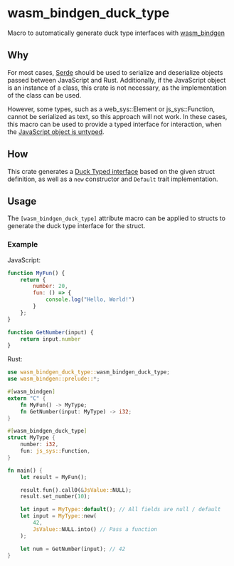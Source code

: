 # wasm_bindgen_duck_type

Macro to automatically generate duck type interfaces with [wasm_bindgen](https://crates.io/crates/wasm-bindgen)

## Why

For most cases, [Serde](https://rustwasm.github.io/wasm-bindgen/reference/arbitrary-data-with-serde.html) should be used to serialize and deserialize objects passed between JavaScript and Rust.
Additionally, if the JavaScript object is an instance of a class, this crate is not necessary, as the implementation of the class can be used.

However, some types, such as a web_sys::Element or js_sys::Function, cannot be serialized as text, so this approach will not work. In these cases, this macro can be used to provide a typed interface for interaction, when the [JavaScript object is untyped](https://rustwasm.github.io/wasm-bindgen/reference/accessing-properties-of-untyped-js-values.html).

## How

This crate generates a [Duck Typed interface](https://rustwasm.github.io/wasm-bindgen/reference/working-with-duck-typed-interfaces.html) based on the given struct definition, as well as a `new` constructor and `Default` trait implementation.

## Usage

The `[wasm_bindgen_duck_type]` attribute macro can be applied to structs to generate the duck type interface for the struct.

### Example

JavaScript:
```javascript
function MyFun() {
    return {
        number: 20,
        fun: () => {
            console.log("Hello, World!")
        }
    };
}

function GetNumber(input) {
    return input.number
}
```

Rust:
```rust
use wasm_bindgen_duck_type::wasm_bindgen_duck_type;
use wasm_bindgen::prelude::*;

#[wasm_bindgen]
extern "C" {
    fn MyFun() -> MyType;
    fn GetNumber(input: MyType) -> i32;
}

#[wasm_bindgen_duck_type]
struct MyType {
    number: i32,
    fun: js_sys::Function,
}

fn main() {
    let result = MyFun();

    result.fun().call0(&JsValue::NULL);
    result.set_number(10);

    let input = MyType::default(); // All fields are null / default
    let input = MyType::new(
        42,
        JsValue::NULL.into() // Pass a function
    );

    let num = GetNumber(input); // 42
}
```
